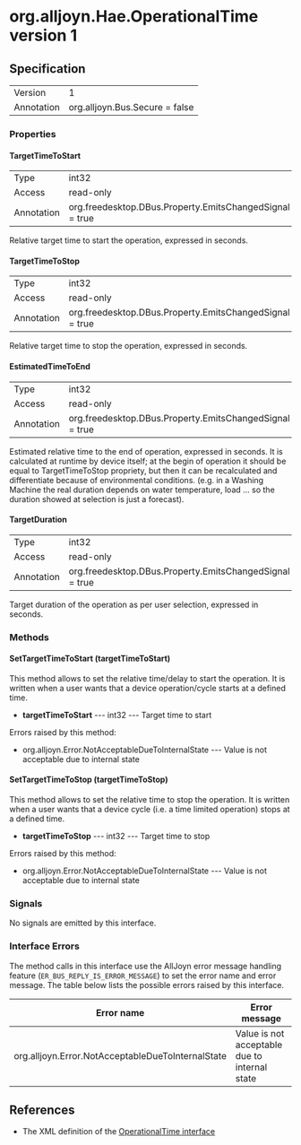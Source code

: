 # org.alljoyn.Hae.OperationalTime version 1

## Specification

|                       |                                                                       |
|-----------------------|-----------------------------------------------------------------------|
| Version               | 1                                                                     |
| Annotation            | org.alljoyn.Bus.Secure = false                                        |

### Properties

#### TargetTimeToStart

|                       |                                                                       |
|-----------------------|-----------------------------------------------------------------------|
| Type                  | int32                                                                 |
| Access                | read-only                                                             |
| Annotation            | org.freedesktop.DBus.Property.EmitsChangedSignal = true               |

Relative target time to start the operation, expressed in seconds.

#### TargetTimeToStop

|                       |                                                                       |
|-----------------------|-----------------------------------------------------------------------|
| Type                  | int32                                                                 |
| Access                | read-only                                                             |
| Annotation            | org.freedesktop.DBus.Property.EmitsChangedSignal = true               |

Relative target time to stop the operation, expressed in seconds.

#### EstimatedTimeToEnd

|                       |                                                                       |
|-----------------------|-----------------------------------------------------------------------|
| Type                  | int32                                                                 |
| Access                | read-only                                                             |
| Annotation            | org.freedesktop.DBus.Property.EmitsChangedSignal = true               |

Estimated relative time to the end of operation, expressed in seconds.
It is calculated at runtime by device itself; at the begin of operation it should
be equal to TargetTimeToStop propriety, but then it can be recalculated and
differentiate because of environmental conditions. (e.g. in a Washing Machine
the real duration depends on water temperature, load ... so the duration showed
at selection is just a forecast).

#### TargetDuration

|                       |                                                                       |
|-----------------------|-----------------------------------------------------------------------|
| Type                  | int32                                                                 |
| Access                | read-only                                                             |
| Annotation            | org.freedesktop.DBus.Property.EmitsChangedSignal = true               |

Target duration of the operation as per user selection, expressed in seconds.

### Methods

#### SetTargetTimeToStart (targetTimeToStart)

This method allows to set the relative time/delay to start the operation. It is
written when a user wants that a device operation/cycle starts at a defined time.

  * **targetTimeToStart** --- int32 --- Target time to start

Errors raised by this method:

  * org.alljoyn.Error.NotAcceptableDueToInternalState --- Value is not acceptable
    due to internal state

#### SetTargetTimeToStop (targetTimeToStop)

This method allows to set the relative time to stop the operation. It is written
when a user wants that a device cycle (i.e. a time limited operation) stops at
a defined time.

  * **targetTimeToStop** --- int32 --- Target time to stop

Errors raised by this method:

  * org.alljoyn.Error.NotAcceptableDueToInternalState --- Value is not acceptable
    due to internal state

### Signals

No signals are emitted by this interface.

### Interface Errors

The method calls in this interface use the AllJoyn error message handling feature
(`ER_BUS_REPLY_IS_ERROR_MESSAGE`) to set the error name and error message. The table
below lists the possible errors raised by this interface.

| Error name                                        | Error message                                 |
|---------------------------------------------------|-----------------------------------------------|
| org.alljoyn.Error.NotAcceptableDueToInternalState | Value is not acceptable due to internal state |


## References

  * The XML definition of the [OperationalTime interface](OperationalTime-v1.xml)
